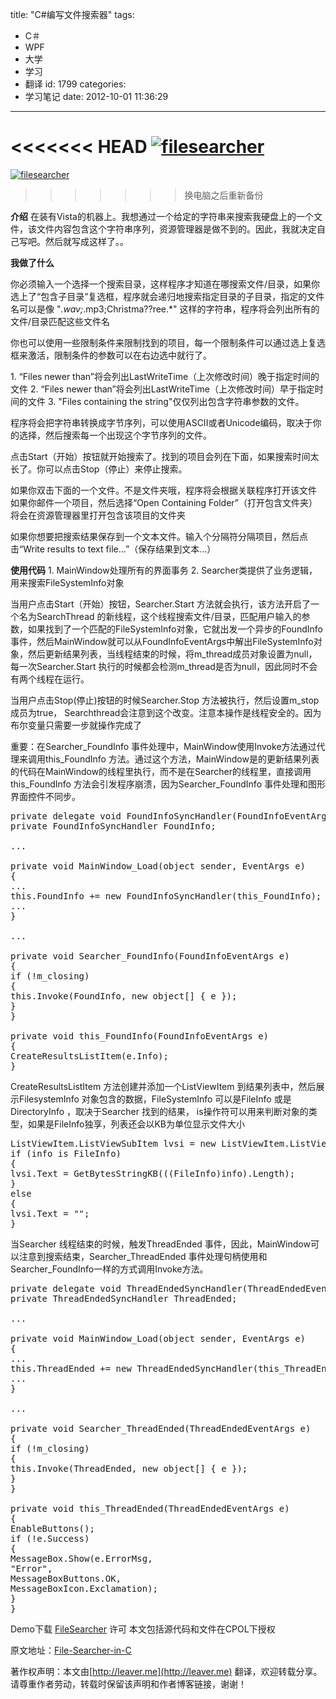 title: "C#编写文件搜索器"
tags:
  - C＃
  - WPF
  - 大学
  - 学习
  - 翻译
id: 1799
categories:
  - 学习笔记
date: 2012-10-01 11:36:29
---

<<<<<<< HEAD
[![]({{BASE_PATH}}/images/6d2217ea2873cc4f559cc605fc38f29dade4aef8.jpg "filesearcher")](http://leaverimage.b0.upaiyun.com/27654_o.jpg)
=======
[![](/images/6d2217ea2873cc4f559cc605fc38f29dade4aef8.jpg "filesearcher")](http://leaverimage.b0.upaiyun.com/27654_o.jpg)
>>>>>>> 换电脑之后重新备份

**介绍**
在装有Vista的机器上。我想通过一个给定的字符串来搜索我硬盘上的一个文件，该文件内容包含这个字符串序列，资源管理器是做不到的。因此，我就决定自己写吧。然后就写成这样了。。

**我做了什么**

你必须输入一个选择一个搜索目录，这样程序才知道在哪搜索文件/目录，如果你选上了“包含子目录”复选框，程序就会递归地搜索指定目录的子目录，指定的文件名可以是像 "*.wav;*.mp3;Christma??ree.*" 这样的字符串，程序将会列出所有的文件/目录匹配这些文件名

你也可以使用一些限制条件来限制找到的项目，每一个限制条件可以通过选上复选框来激活，限制条件的参数可以在右边选中就行了。

1\. “Files newer than”将会列出LastWriteTime（上次修改时间）晚于指定时间的文件
2\. “Files newer than”将会列出LastWriteTime（上次修改时间）早于指定时间的文件
3\. "Files containing the string"仅仅列出包含字符串参数的文件。

程序将会把字符串转换成字节序列，可以使用ASCII或者Unicode编码，取决于你的选择，然后搜索每一个出现这个字节序列的文件。

点击Start（开始）按钮就开始搜索了。找到的项目会列在下面，如果搜索时间太长了。你可以点击Stop（停止）来停止搜索。

如果你双击下面的一个文件。不是文件夹哦，程序将会根据关联程序打开该文件
如果你邮件一个项目，然后选择“Open Containing Folder”（打开包含文件夹）将会在资源管理器里打开包含该项目的文件夹

如果你想要把搜索结果保存到一个文本文件。输入个分隔符分隔项目，然后点击“Write results to text file…”（保存结果到文本…）

**使用代码**
1\. MainWindow处理所有的界面事务
2\. Searcher类提供了业务逻辑，用来搜索FileSystemInfo对象

当用户点击Start（开始）按钮，Searcher.Start 方法就会执行，该方法开启了一个名为SearchThread 的新线程，这个线程搜索文件/目录，匹配用户输入的参数，如果找到了一个匹配的FileSystemInfo对象，它就出发一个异步的FoundInfo 事件，然后MainWindow就可以从FoundInfoEventArgs中解出FileSystemInfo对象，然后更新结果列表，当线程结束的时候，将m_thread成员对象设置为null，每一次Searcher.Start 执行的时候都会检测m_thread是否为null，因此同时不会有两个线程在运行。

当用户点击Stop(停止)按钮的时候Searcher.Stop 方法被执行，然后设置m_stop 成员为true， Searchthread会注意到这个改变。注意本操作是线程安全的。因为布尔变量只需要一步就操作完成了

重要：在Searcher_FoundInfo 事件处理中，MainWindow使用Invoke方法通过代理来调用this_FoundInfo 方法。通过这个方法，MainWindow是的更新结果列表的代码在MainWindow的线程里执行，而不是在Searcher的线程里，直接调用this_FoundInfo 方法会引发程序崩溃，因为Searcher_FoundInfo 事件处理和图形界面控件不同步。

<pre class="lang:c# decode:true " >private delegate void FoundInfoSyncHandler(FoundInfoEventArgs e);
private FoundInfoSyncHandler FoundInfo;

...

private void MainWindow_Load(object sender, EventArgs e)
{
...
this.FoundInfo += new FoundInfoSyncHandler(this_FoundInfo);
...
}

...

private void Searcher_FoundInfo(FoundInfoEventArgs e)
{
if (!m_closing)
{
this.Invoke(FoundInfo, new object[] { e });
}
}

private void this_FoundInfo(FoundInfoEventArgs e)
{
CreateResultsListItem(e.Info);
}</pre> 

CreateResultsListItem 方法创建并添加一个ListViewItem 到结果列表中，然后展示FilesystemInfo 对象包含的数据，FileSystemInfo 可以是FileInfo 或是DirectoryInfo ，取决于Searcher 找到的结果， is操作符可以用来判断对象的类型，如果是FileInfo独享，列表还会以KB为单位显示文件大小

<pre class="lang:default decode:true " >ListViewItem.ListViewSubItem lvsi = new ListViewItem.ListViewSubItem();
if (info is FileInfo)
{
lvsi.Text = GetBytesStringKB(((FileInfo)info).Length);
}
else
{
lvsi.Text = "";
}</pre> 

当Searcher 线程结束的时候，触发ThreadEnded 事件，因此，MainWindow可以注意到搜索结束，Searcher_ThreadEnded 事件处理句柄使用和Searcher_FoundInfo一样的方式调用Invoke方法。

<pre class="lang:default decode:true " >private delegate void ThreadEndedSyncHandler(ThreadEndedEventArgs e);
private ThreadEndedSyncHandler ThreadEnded;

...

private void MainWindow_Load(object sender, EventArgs e)
{
...
this.ThreadEnded += new ThreadEndedSyncHandler(this_ThreadEnded);
...
}

...

private void Searcher_ThreadEnded(ThreadEndedEventArgs e)
{
if (!m_closing)
{
this.Invoke(ThreadEnded, new object[] { e });
}
}

private void this_ThreadEnded(ThreadEndedEventArgs e)
{
EnableButtons();
if (!e.Success)
{
MessageBox.Show(e.ErrorMsg,
"Error",
MessageBoxButtons.OK,
MessageBoxIcon.Exclamation);
}
}</pre> 

Demo下载
[FileSearcher](http://pan.baidu.com/share/link?shareid=68747&uk=1493685990)
许可
本文包括源代码和文件在CPOL下授权

原文地址：[File-Searcher-in-C](http://www.codeproject.com/Articles/35044/File-Searcher-in-C)

著作权声明：本文由[http://leaver.me](http://leaver.me) 翻译，欢迎转载分享。请尊重作者劳动，转载时保留该声明和作者博客链接，谢谢！